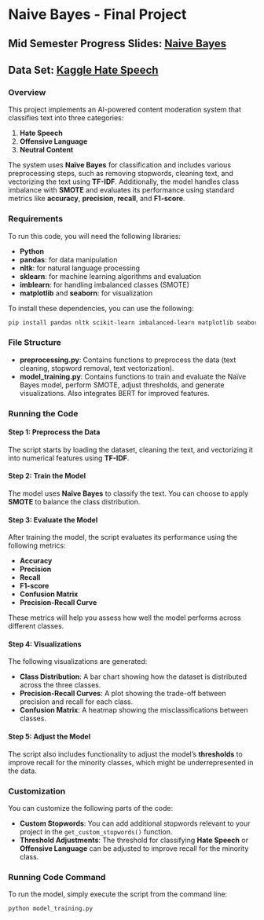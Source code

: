 # Naive Bayes - Final Project

## Mid Semester Progress Slides: [Naive Bayes](ProgressSlides.pdf)

## Data Set: [Kaggle Hate Speech](https://www.kaggle.com/datasets/yashdogra/toxic-tweets/data)


### Overview

This project implements an AI-powered content moderation system that classifies text into three categories:
1. **Hate Speech**
2. **Offensive Language**
3. **Neutral Content**

The system uses **Naïve Bayes** for classification and includes various preprocessing steps, such as removing stopwords, cleaning text, and vectorizing the text using **TF-IDF**. Additionally, the model handles class imbalance with **SMOTE** and evaluates its performance using standard metrics like **accuracy**, **precision**, **recall**, and **F1-score**.

### Requirements

To run this code, you will need the following libraries:

- **Python**
- **pandas**: for data manipulation
- **nltk**: for natural language processing
- **sklearn**: for machine learning algorithms and evaluation
- **imblearn**: for handling imbalanced classes (SMOTE)
- **matplotlib** and **seaborn**: for visualization
  
To install these dependencies, you can use the following:

```bash
pip install pandas nltk scikit-learn imbalanced-learn matplotlib seaborn 
```

### File Structure

- **preprocessing.py**: Contains functions to preprocess the data (text cleaning, stopword removal, text vectorization).
- **model_training.py**: Contains functions to train and evaluate the Naïve Bayes model, perform SMOTE, adjust thresholds, and generate visualizations. Also integrates BERT for improved features.


### Running the Code

#### Step 1: Preprocess the Data

The script starts by loading the dataset, cleaning the text, and vectorizing it into numerical features using **TF-IDF**.

#### Step 2: Train the Model

The model uses **Naïve Bayes** to classify the text. You can choose to apply **SMOTE** to balance the class distribution.

#### Step 3: Evaluate the Model

After training the model, the script evaluates its performance using the following metrics:
- **Accuracy**
- **Precision**
- **Recall**
- **F1-score**
- **Confusion Matrix**
- **Precision-Recall Curve**

These metrics will help you assess how well the model performs across different classes.

#### Step 4: Visualizations

The following visualizations are generated:
- **Class Distribution**: A bar chart showing how the dataset is distributed across the three classes.
- **Precision-Recall Curves**: A plot showing the trade-off between precision and recall for each class.
- **Confusion Matrix**: A heatmap showing the misclassifications between classes.

#### Step 5: Adjust the Model

The script also includes functionality to adjust the model’s **thresholds** to improve recall for the minority classes, which might be underrepresented in the data.


### Customization

You can customize the following parts of the code:

- **Custom Stopwords**: You can add additional stopwords relevant to your project in the `get_custom_stopwords()` function.
- **Threshold Adjustments**: The threshold for classifying **Hate Speech** or **Offensive Language** can be adjusted to improve recall for the minority class.

### Running Code Command

To run the model, simply execute the script from the command line:

```bash
python model_training.py
```

